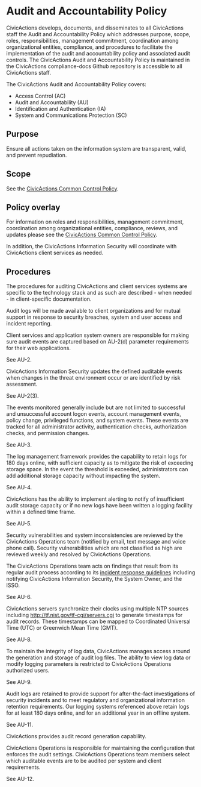 # Audit and Accountability Policy

CivicActions develops, documents, and disseminates to all CivicActions staff the Audit and
Accountability Policy which addresses purpose, scope, roles, responsibilities, management
commitment, coordination among organizational entities, compliance, and procedures to
facilitate the implementation of the audit and accountability policy and associated audit
controls.  The CivicActions Audit and Accountability Policy is maintained in the
CivicActions compliance-docs Github repository is accessible to all CivicActions staff.

The CivicActions Audit and Accountability Policy covers:

* Access Control (AC)
* Audit and Accountability (AU)
* Identification and Authentication (IA)
* System and Communications Protection (SC)

## Purpose

Ensure all actions taken on the information system are transparent, valid, and prevent repudiation. 

## Scope

See the [CivicActions Common Control Policy](CivicActions-Common-Control-Policy.md).

## Policy overlay

For information on roles and responsibilities, management commitment, coordination among
organizational entities, compliance, reviews, and updates please see the
[CivicActions Common Control Policy](CivicActions-Common-Control-Policy.md).

In addition, the CivicActions Information Security will coordinate with CivicActions
client services as needed.

## Procedures

The procedures for auditing CivicActions and client services systems are specific to the
technology stack and as such are described - when needed - in client-specific
documentation.

Audit logs will be made available to client organizations and for mutual support in
response to security breaches, system and user access and incident reporting.

Client services and application system owners are responsible for making sure audit events
are captured based on AU-2(d) parameter requirements for their web applications.

See AU-2.

CivicActions Information Security updates the defined auditable events when changes in the
threat environment occur or are identified by risk assessment.

See AU-2(3).

The events monitored generally include but are not limited to successful and unsuccessful
account logon events, account management events, policy change, privileged functions, and
system events. These events are tracked for all administrator activity, authentication
checks, authorization checks, and permission changes.

See AU-3.

The log management framework  provides the capability to retain logs  for 180 days online,
with sufficient capacity as to mitigate the  risk of exceeding storage space. In the event
the  threshold is  exceeded, administrators  can add  additional storage  capacity without
impacting the system.

See AU-4.

CivicActions has the ability to implement alerting to notify of insufficient audit storage
capacity or if no new logs have been written a logging facility within a defined time
frame.

See AU-5.

Security vulnerabilities and system inconsistencies are reviewed by the CivicActions Operations team (notified by email, text message and voice phone call). Security vulnerabilities which are not classified as high are reviewed weekly and resolved by CivicActions Operations.

The CivicActions Operations team acts on findings that result from its regular audit
process according to its [incident response guidelines](https://guidebook.civicactions.com/en/latest/common-practices-tools/security/incident-response-plan/)
including notifying CivicActions Information Security, the System Owner, and the ISSO.

See AU-6.

CivicActions servers synchronize their clocks using multiple NTP sources including
http://tf.nist.gov/tf-cgi/servers.cgi to generate timestamps for audit records. These
timestamps can be mapped to Coordinated Universal Time (UTC) or Greenwich Mean Time (GMT).

See AU-8.

To maintain the integrity of log data, CivicActions manages access around the generation
and storage of audit log files. The ability to view log data or modify logging parameters
is restricted to CivicActions Operations authorized users.

See AU-9.

Audit logs are retained to provide support for after-the-fact investigations of security
incidents and to meet regulatory and organizational information retention
requirements. Our logging systems referenced above retain logs for at least 180 days
online, and for an additional year in an offline system.

See AU-11.

CivicActions provides audit record generation capability.

CivicActions Operations is responsible for maintaining the configuration that enforces the audit settings. 
CivicActions Operations team members select which auditable events are to be audited per system and client requirements.

See AU-12.

